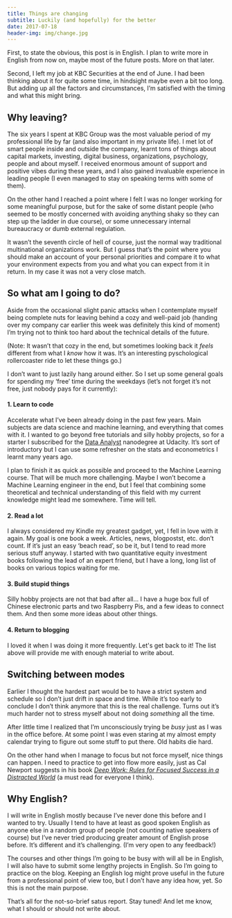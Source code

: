 ```yaml
---
title: Things are changing
subtitle: Luckily (and hopefully) for the better
date: 2017-07-18
header-img: img/change.jpg
---
```


First, to state the obvious, this post is in English. I plan to write more in English from now on, maybe most of the future posts. More on that later.

Second, I left my job at KBC Securities at the end of June. I had been thinking about it for quite some time, in hindsight maybe even a bit too long. But adding up all the factors and circumstances, I’m satisfied with the timing and what this might bring.

## Why leaving?

The six years I spent at KBC Group was the most valuable period of my professional life by far (and also important in my private life). I met lot of smart people inside and outside the company, learnt tons of things about capital markets, investing, digital business, organizations, psychology, people and about myself. I received enormous amount of support and positive vibes during these years, and I also gained invaluable experience in leading people (I even managed to stay on speaking terms with some of them).

On the other hand I reached a point where I felt I was no longer working for some meaningful purpose, but for the sake of some distant people (who seemed to be mostly concerned with avoiding anything shaky so they can step up the ladder in due course), or some unnecessary internal bureaucracy or dumb external regulation.

It wasn’t the seventh circle of hell of course, just the normal way traditional multinational organizations work. But I guess that’s the point where you should make an account of your personal priorities and compare it to what your environment expects from you and what you can expect from it in return. In my case it was not a very close match.

## So what am I going to do?

Aside from the occasional slight panic attacks when I contemplate myself being complete nuts for leaving behind a cozy and well-paid job (handing over my company car earlier this week was definitely this kind of moment) I’m trying not to think too hard about the technical details of the future.

(Note: It wasn’t that cozy in the end, but sometimes looking back it _feels_ different from what I _know_ how it was. It’s an interesting pyschological rollercoaster ride to let these things go.)

I don’t want to just lazily hang around either. So I set up some general goals for spending my ‘free’ time during the weekdays (let’s not forget it’s not free, just nobody pays for it currently):

#### 1. Learn to code

Accelerate what I’ve been already doing in the past few years. Main subjects are data science and machine learning, and everything that comes with it. I wanted to go beyond free tutorials and silly hobby projects, so for a starter I subscribed for the [Data Analyst](https://www.udacity.com/course/data-analyst-nanodegree--nd002) nanodegree at Udacity. It’s sort of introductory but I can use some refresher on the stats and econometrics I learnt many years ago. 

I plan to finish it as quick as possible and proceed to the Machine Learning course. That will be much more challenging. Maybe I won’t become a Machine Learning engineer in the end, but I feel that combining some theoretical and technical understanding of this field with my current knowledge might lead me somewhere. Time will tell.

#### 2. Read a lot

I always considered my Kindle my greatest gadget, yet, I fell in love with it again. My goal is one book a week. Articles, news, blogpostst, etc. don’t count. If it’s just an easy ‘beach read’, so be it, but I tend to read more serious stuff anyway. I started with two quantitative equity investment books following the lead of an expert friend, but I have a long, long list of books on various topics waiting for me.

#### 3. Build stupid things

Silly hobby projects are not that bad after all… I have a huge box full of Chinese electronic parts and two Raspberry Pis, and a few ideas to connect them. And then some more ideas about other things.

#### 4. Return to blogging

I loved it when I was doing it more frequently. Let's get back to it! The list above will provide me with enough material to write about.

## Switching between modes

Earlier I thought the hardest part would be to have a strict system and schedule so I don’t just drift in space and time. While it’s too early to conclude I don’t think anymore that this is the real challenge. Turns out it’s much harder not to stress myself about not doing _something_ all the time.

After little time I realized that I’m unconsciously trying be _busy_ just as I was in the office before. At some point I was even staring at my almost empty calendar trying to figure out some stuff to put there. Old habits die hard.

On the other hand when I manage to focus but not force myself, nice things can happen. I need to practice to get into flow more easily, just as Cal Newport suggests in his book _[Deep Work: Rules for Focused Success in a Distracted World](https://www.amazon.com/Deep-Work-Focused-Success-Distracted-ebook/dp/B013UWFM52/ref=sr_1_1?ie=UTF8&qid=1500476791&sr=8-1&keywords=deep+work)_ (a must read for everyone I think).

## Why English?

I will write in English mostly because I’ve never done this before and I wanted to try. Usually I tend to have at least as good spoken English as anyone else in a random group of people (not counting native speakers of course) but I’ve never tried producing greater amount of English prose before. It’s different and it’s challenging. (I’m very open to any feedback!)

The courses and other things I’m going to be busy with will all be in English, I will also have to submit some lengthy projects in English. So I’m going to practice on the blog. Keeping an English log might prove useful in the future from a professional point of view too, but I don’t have any idea how, yet. So this is not the main purpose.

That’s all for the not-so-brief satus report. Stay tuned! And let me know, what I should or should not write about.
